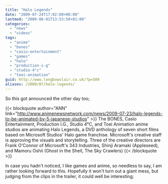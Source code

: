```yaml
---
title: "Halo Legends"
date: "2009-07-24T17:02:00+00:00"
lastmod: "2009-08-01T13:53:50+01:00"
categories: 
  - "news"
  - "videos"
tags: 
  - "anime"
  - "bones"
  - "casio-entertainment"
  - "games"
  - "halo"
  - "production-i-g"
  - "studio-4°c"
  - "toei-animation"
guid: http://www.longbowslair.co.uk/?p=509
aliases: /2009/07/halo-legends/
---
```


So this got announced the other day too;

{{< blockquote author="ANN" link="http://www.animenewsnetwork.com/news/2009-07-23/halo-legends-to-be-animated-by-5-japanese-studios" >}}
The BONES, Casio Entertainment, Production I.G., Studio 4°C, and Toei Animation anime studios are animating Halo Legends, a DVD anthology of seven short films based on Microsoft Studios' Halo game franchise. Microsoft's creative staff is approving the visuals and storytelling. Three of the creative directors are Frank O'Connor of Microsoft's 343 Industries, Shinji Aramaki (Appleseed), and Mamoru Oshii (Ghost in the Shell, The Sky Crawlers)
{{< /blockquote >}}

In case you hadn't noticed, I like games and anime, so needless to say, I am rather looking forward to this. Hopefully it won't turn out a giant mess, but judging from the clips in the trailer, it could well be interesting;
